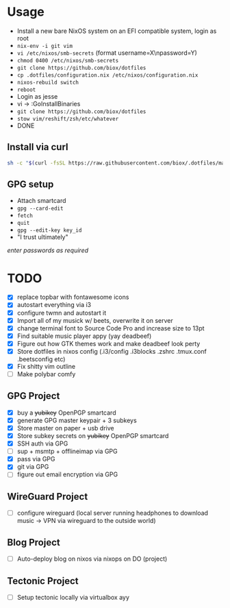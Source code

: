 # Usage

- Install a new bare NixOS system on an EFI compatible system, login as root
- `nix-env -i git vim`
- `vi /etc/nixos/smb-secrets` (format username=X\npassword=Y)
- `chmod 0400 /etc/nixos/smb-secrets`
- `git clone https://github.com/biox/dotfiles`
- `cp .dotfiles/configuration.nix /etc/nixos/configuration.nix`
- `nixos-rebuild switch`
- `reboot`
- Login as jesse
- vi -> :GoInstallBinaries
- `git clone https://github.com/biox/dotfiles`
- `stow vim/reshift/zsh/etc/whatever`
- DONE

## Install via curl
```bash
sh -c "$(curl -fsSL https://raw.githubusercontent.com/biox/.dotfiles/master/distribute.sh)"
```

## GPG setup

- Attach smartcard
- `gpg --card-edit`
- `fetch`
- `quit`
- `gpg --edit-key key_id`
- "I trust ultimately"

_enter passwords as required_

# TODO

- [x] replace topbar with fontawesome icons
- [x] autostart everything via i3
- [x] configure twmn and autostart it
- [x] Import all of my musick w/ beets, overwrite it on server
- [x] change terminal font to Source Code Pro and increase size to 13pt
- [x] Find suitable music player appy (yay deadbeef)
- [x] Figure out how GTK themes work and make deadbeef look perty
- [x] Store dotfiles in nixos config (.i3/config .i3blocks .zshrc .tmux.conf .beetsconfig etc)
- [x] Fix shitty vim outline
- [ ] Make polybar comfy

## GPG Project

- [x] buy a ~~yubikey~~ OpenPGP smartcard
- [x] generate GPG master keypair + 3 subkeys
- [x] Store master on paper + usb drive
- [x] Store subkey secrets on ~~yubikey~~ OpenPGP smartcard
- [x] SSH auth via GPG
- [ ] sup + msmtp + offlineimap via GPG
- [x] pass via GPG
- [x] git via GPG
- [ ] figure out email encryption via GPG

## WireGuard Project

- [ ] configure wireguard (local server running headphones to download music -> VPN via wireguard to the outside world)

## Blog Project

- [ ] Auto-deploy blog on nixos via nixops on DO (project)

## Tectonic Project

- [ ] Setup tectonic locally via virtualbox ayy
